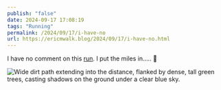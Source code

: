 ```yaml
---
publish: "false"
date: 2024-09-17 17:08:19
tags: "Running"
permalink: /2024/09/17/i-have-no
url: https://ericmwalk.blog/2024/09/17/i-have-no.html
---
```


I have no comment on this [run](https://strava.com/activities/12435587353). I put the miles in..... 🥵

![Wide dirt path extending into the distance, flanked by dense, tall green trees, casting shadows on the ground under a clear blue sky.](https://ericmwalk.blog/uploads/2024/img-1955.jpeg)